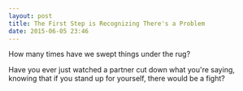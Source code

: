 ```yaml
---
layout: post
title: The First Step is Recognizing There's a Problem
date: 2015-06-05 23:46
---
```

How many times have we swept things under the rug?

Have you ever just watched a partner cut down what you're saying, knowing that if you stand up for yourself, there would be a fight?

